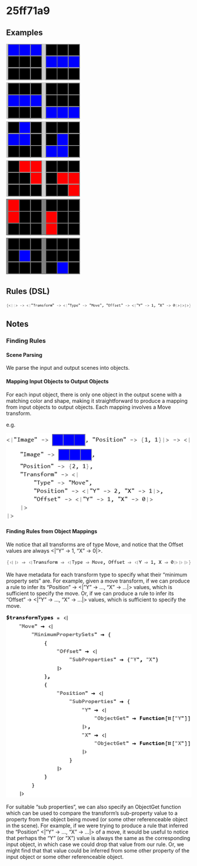 # 25ff71a9

## Examples

![ARC examples for 25ff71a9](examples.png?raw=true)

## Rules (DSL)

![DSL rules for 25ff71a9](rules.png?raw=true)

## Notes

### Finding Rules


#### Scene Parsing

We parse the input and output scenes into objects.


#### Mapping Input Objects to Output Objects

For each input object, there is only one object in the output scene with a matching color and shape, making it straightforward to produce a mapping from input objects to output objects. Each mapping involves a Move transform.

e.g.


![image 1](image1.png?raw=true)


#### Finding Rules from Object Mappings

We notice that all transforms are of type Move, and notice that the Offset values are always <|”Y” -> 1, “X” -> 0|>.


![image 2](image2.png?raw=true)

We have metadata for each transform type to specify what their “minimum property sets” are. For example, given a move transform, if we can produce a rule to infer its “Position” -> <|”Y” -> ..., “X” -> ...|> values, which is sufficient to specify the move. Or, if we can produce a rule to infer its “Offset” -> <|”Y” -> ..., “X” -> ...|> values, which is sufficient to specify the move.

![image 3](image3.png?raw=true)

For suitable “sub properties”, we can also specify an ObjectGet function which can be used to compare the transform’s sub-property value to a property from the object being moved (or some other referenceable object in the scene). For example, if we were trying to produce a rule that inferred the “Position” <|”Y” -> ..., “X” -> ...|> of a move, it would be useful to notice that perhaps the “Y” (or “X”) value is always the same as the corresponding input object, in which case we could drop that value from our rule. Or, we might find that that value could be inferred from some other property of the input object or some other referenceable object.
